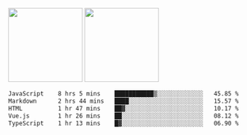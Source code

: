<img src="https://github-readme-stats.vercel.app/api?username=Dream4ever&count_private=true&show_icons=true&theme=tokyonight" height="150" /> <img src="https://github-readme-stats.vercel.app/api/top-langs/?username=Dream4ever&count_private=true&show_icons=true&theme=tokyonight&langs_count=5&layout=compact" height="150" />

<!--START_SECTION:waka-->

```txt
JavaScript    8 hrs 5 mins    ███████████▒░░░░░░░░░░░░░   45.85 %
Markdown      2 hrs 44 mins   ████░░░░░░░░░░░░░░░░░░░░░   15.57 %
HTML          1 hr 47 mins    ██▓░░░░░░░░░░░░░░░░░░░░░░   10.17 %
Vue.js        1 hr 26 mins    ██░░░░░░░░░░░░░░░░░░░░░░░   08.12 %
TypeScript    1 hr 13 mins    █▓░░░░░░░░░░░░░░░░░░░░░░░   06.90 %
```

<!--END_SECTION:waka-->
